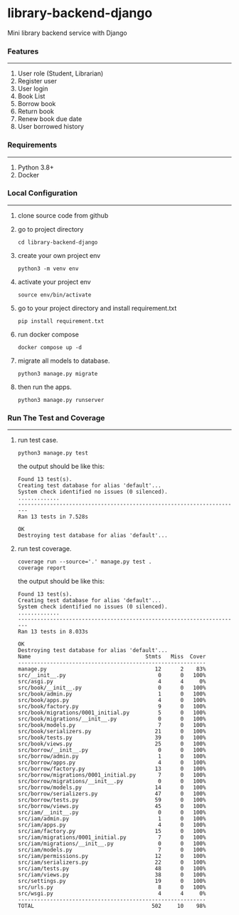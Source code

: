 # library-backend-django
Mini library backend service with Django

### Features
<hr>

1. User role (Student, Librarian)
2. Register user
3. User login
4. Book List
5. Borrow book
6. Return book
7. Renew book due date
8. User borrowed history


### Requirements
<hr>

1. Python 3.8+
2. Docker


### Local Configuration
<hr>

1. clone source code from github

2. go to project directory

   ```shell
   cd library-backend-django
   ```

3. create your own project env
   ```shell
   python3 -m venv env
   ```

4. activate your project env
   ``` shell
   source env/bin/activate
   ```

5. go to your project directory and install requirement.txt

   ```shell
   pip install requirement.txt
   ```
   
6. run docker compose

   ```shell
   docker compose up -d
   ```

7. migrate all models to database.

   ```shell
   python3 manage.py migrate
   ```
   
8. then run the apps.
   ```shell
   python3 manage.py runserver
   ```

### Run The Test and Coverage
<hr>

1. run test case.
   ```shell
   python3 manage.py test
   ```
   
   the output should be like this:
   ```shell
   Found 13 test(s).
   Creating test database for alias 'default'...
   System check identified no issues (0 silenced).
   .............
   ----------------------------------------------------------------------
   Ran 13 tests in 7.528s
   
   OK
   Destroying test database for alias 'default'...
   ```
   
2. run test coverage.
   ```shell
   coverage run --source='.' manage.py test .
   coverage report
   ```
   
   the output should be like this:
   ```shell
   Found 13 test(s).
   Creating test database for alias 'default'...
   System check identified no issues (0 silenced).
   .............
   ----------------------------------------------------------------------
   Ran 13 tests in 8.033s
   
   OK
   Destroying test database for alias 'default'...
   Name                                    Stmts   Miss  Cover
   -----------------------------------------------------------
   manage.py                                  12      2    83%
   src/__init__.py                             0      0   100%
   src/asgi.py                                 4      4     0%
   src/book/__init__.py                        0      0   100%
   src/book/admin.py                           1      0   100%
   src/book/apps.py                            4      0   100%
   src/book/factory.py                         9      0   100%
   src/book/migrations/0001_initial.py         5      0   100%
   src/book/migrations/__init__.py             0      0   100%
   src/book/models.py                          7      0   100%
   src/book/serializers.py                    21      0   100%
   src/book/tests.py                          39      0   100%
   src/book/views.py                          25      0   100%
   src/borrow/__init__.py                      0      0   100%
   src/borrow/admin.py                         1      0   100%
   src/borrow/apps.py                          4      0   100%
   src/borrow/factory.py                      13      0   100%
   src/borrow/migrations/0001_initial.py       7      0   100%
   src/borrow/migrations/__init__.py           0      0   100%
   src/borrow/models.py                       14      0   100%
   src/borrow/serializers.py                  47      0   100%
   src/borrow/tests.py                        59      0   100%
   src/borrow/views.py                        45      0   100%
   src/iam/__init__.py                         0      0   100%
   src/iam/admin.py                            1      0   100%
   src/iam/apps.py                             4      0   100%
   src/iam/factory.py                         15      0   100%
   src/iam/migrations/0001_initial.py          7      0   100%
   src/iam/migrations/__init__.py              0      0   100%
   src/iam/models.py                           7      0   100%
   src/iam/permissions.py                     12      0   100%
   src/iam/serializers.py                     22      0   100%
   src/iam/tests.py                           48      0   100%
   src/iam/views.py                           38      0   100%
   src/settings.py                            19      0   100%
   src/urls.py                                 8      0   100%
   src/wsgi.py                                 4      4     0%
   -----------------------------------------------------------
   TOTAL                                     502     10    98%
   ```
   